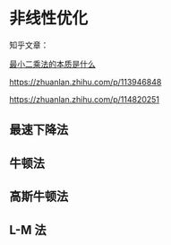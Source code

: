 # 非线性优化

知乎文章：

[最小二乘法的本质是什么](https://www.zhihu.com/question/37031188/answer/411760828)

https://zhuanlan.zhihu.com/p/113946848

https://zhuanlan.zhihu.com/p/114820251



## 最速下降法



## 牛顿法



## 高斯牛顿法



## L-M 法